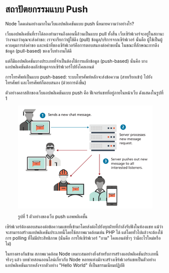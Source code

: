 # สถาปัตยกรรมแบบ Push

Node โดดเด่นอย่างมากในเว็บแอปพลิเคชันแบบ push นี่หมายความว่าอย่างไร?&#x20;

เว็บแอปพลิเคชันที่เราได้ลองทำมาจนถึงตอนนี้ล้วนเป็นแบบ pull ทั้งสิ้น เว็บเซิร์ฟเวอร์จะอยู่ในสถานะว่างจนกว่าคุณจะส่งคำขอ: เราจะเรียกว่าผู้ใช้ดึง (pull) ข้อมูล/บริการจากเซิร์ฟเวอร์ นั่นคือ ผู้ใช้เป็นผู้ควบคุมการส่งคำขอ และหน้าที่ของเซิร์ฟเวอร์คือการตอบสนองต่อคำขอนั้น ในขณะที่ลักษณะการดึงข้อมูล (pull-based) ของเว็บทำงานได้ดี&#x20;

แต่ก็มีแอปพลิเคชันบางประเภทที่จำเป็นต้องใช้การผลักข้อมูล (push-based) นั่นคือ บางแอปพลิเคชันต้องผลักข้อมูลจากเซิร์ฟเวอร์ไปยังไคลเอนต์&#x20;

การโทรศัพท์เป็นแบบ push-based: ระบบโทรศัพท์หลักจะส่งข้อความ (สายเรียกเข้า) ไปยังโทรศัพท์ และโทรศัพท์ก็ตอบสนอง (ด้วยการดังขึ้น)

ตัวอย่างคลาสสิกของเว็บแอปพลิเคชันแบบ push คือ ฟีเจอร์แชทที่อยู่ภายในหน้าเว็บ ดังแสดงในรูปที่ 1

<figure><img src="../../../.gitbook/assets/image (1).png" alt=""><figcaption><p>รูปที่ 1 ตัวอย่างของเว็บ push แอพพลิเคชั้น</p></figcaption></figure>

เซิร์ฟเวอร์ต้องตอบสนองต่อข้อความแชทที่เข้ามาโดยส่งต่อไปยังทุกฝ่ายที่กำลังรับฟังในห้องแชท แม้ว่าจะสามารถสร้างแอปพลิเคชันประเภทนี้โดยใช้สภาพแวดล้อมเช่น PHP ได้ แต่โดยทั่วไปแล้วจะต้องใช้การ polling ที่ไม่มีประสิทธิภาพ (นั่นคือ การให้เซิร์ฟเวอร์ "ถาม" ไคลเอนต์ซ้ำๆ ว่ามีอะไรใหม่หรือไม่)&#x20;

ในทางตรงกันข้าม สภาพแวดล้อม Node เหมาะสมอย่างยิ่งสำหรับการสร้างแอปพลิเคชันประเภทนี้ จริงๆ แล้ว บทช่วยสอนออนไลน์เกี่ยวกับ Node หลายแห่งมักจะสร้างเซิร์ฟเวอร์แชทเป็นตัวอย่างแอปพลิเคชันแรกหลังจากตัวอย่าง "Hello World" ที่เป็นธรรมเนียมปฏิบัติ
